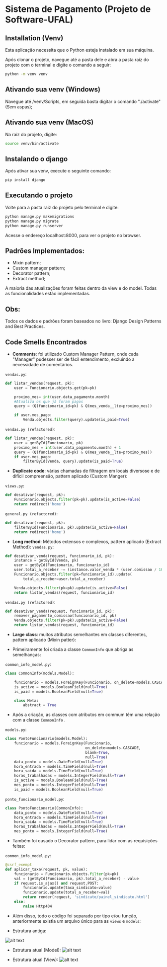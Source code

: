 # Sistema de Pagamento (Projeto de Software-UFAL)


## Installation (Venv)

Esta aplicação necessita que o Python esteja instalado em sua máquina.

Após clonar o projeto, navegue até a pasta dele e abra a pasta raiz do projeto com o terminal e digite o comando a seguir:
```sh
python -m venv venv
```


## Ativando sua venv (Windows)

Navegue até /venv/Scripts, em seguida basta digitar o comando "./activate" (Sem aspas);
 
## Ativando sua venv (MacOS)

Na raiz do projeto, digite: 

```sh
source venv/bin/activate
```
 
## Instalando o django

Após ativar sua venv, execute o seguinte comando:
```sh
pip install django
```

## Executando o projeto

Volte para a pasta raiz do projeto pelo terminal e digite:
```sh
python manage.py makemigrations
python manage.py migrate
python manage.py runserver
```

Acesse o endereço localhost:8000, para ver o projeto no browser.


## Padrões Implementados:

- Mixin pattern; 
- Custom manager pattern;
- Decorator pattern;
- Extract method;

A maioria das atualizações foram feitas dentro da view e do model.
Todas as funcionalidades estão implementadas.

## Obs:

Todos os dados e padrões foram baseados no livro: Django Design Patterns and Best Practices.

## Code Smells Encontrados

- **Comments**: foi utilizado Custom Manager Pattern, onde cada "Manager" pudesser ser de fácil entendimento, excluindo a necessidade de comentários.

`vendas.py`:
```py
def listar_vendas(request, pk):
    user = Funcionario.objects.get(pk=pk)

    proximo_mes= int(user.data_pagamento.month)
    #Atualiza os que já foram pagos
    query = (Q(funcionario_id=pk) & Q(mes_venda__lte=proximo_mes))

    if user.mes_pago:
        Venda.objects.filter(query).update(is_paid=True)

```

`vendas.py (refactored)`:
```py
def listar_vendas(request, pk):
    user = getById(Funcionario, pk)
    proximo_mes = int(user.data_pagamento.month) + 1
    query = (Q(funcionario_id=pk) & Q(mes_venda__lte=proximo_mes))
    if user.mes_pago:
        filterById(Venda, query).update(is_paid=True)
```


- **Duplicate code**: várias chamadas de filtragem em locais diversose e de difícil compreensão, pattern aplicado (Custom Manger):

`views.py`:
```py
def desativar(request, pk):
    Funcionario.objects.filter(pk=pk).update(is_active=False)
    return redirect('home')
```

`general.py (refactored)`:

```py
def desativar(request, pk):
    filterById(Funcionario, pk).update(is_active=False)
    return redirect('home')
```


- **Long method**: Métodos extensos e complexos, pattern aplicado (Extract Method):
`vendas.py`:
```py
def desativar_venda(request, funcionario_id, pk):
    instance = getById(Venda, pk)
    user = getById(Funcionario, funcionario_id)
    user.total_a_receber -= (instance.valor_venda * (user.comissao / 100))
    Funcionario.objects.filter(pk=funcionario_id).update(
        total_a_receber=user.total_a_receber)

    Venda.objects.filter(pk=pk).update(is_active=False)
    return listar_vendas(request, funcionario_id)
```

`vendas.py (refactored)`:


```py
def desativar_venda(request, funcionario_id, pk):
    remover_pagamento_comissao(funcionario_id, pk)
    Venda.objects.filter(pk=pk).update(is_active=False)
    return listar_vendas(request, funcionario_id)
```


- **Large class**: muitos atributos semelhantes em classes diferentes, pattern aplicado (Mixin patter):

- Primeiramente foi criada a classe ```CommonInfo``` que abriga as semelhanças:
 
`common_info_model.py`:
```py
class CommonInfo(models.Model):

    funcionario = models.ForeignKey(Funcionario, on_delete=models.CASCADE, blank=True, null=True)
    is_active = models.BooleanField(null=True)
    is_paid = models.BooleanField(null=True)

    class Meta:
        abstract = True
```

- Após a criação, as classes com atributos em commum têm uma relação com a classe ```CommonInfo``` .

`models.py`:
```py
class PontoFuncionario(models.Model):
    funcionario = models.ForeignKey(Funcionario,
                                    on_delete=models.CASCADE,
                                    blank=True,
                                    null=True)
    data_ponto = models.DateField(null=True)
    hora_entrada = models.TimeField(null=True)
    hora_saida = models.TimeField(null=True)
    horas_trabalhadas = models.IntegerField(null=True)
    is_active = models.BooleanField(null=True)
    mes_ponto = models.IntegerField(null=True)
    is_paid = models.BooleanField(null=True)

```

`ponto_funcionario_model.py`:
```py
class PontoFuncionario(CommonInfo):
    data_ponto = models.DateField(null=True)
    hora_entrada = models.TimeField(null=True)
    hora_saida = models.TimeField(null=True)
    horas_trabalhadas = models.IntegerField(null=True)
    mes_ponto = models.IntegerField(null=True)
```


- Também foi ousado o Decorator pattern, para lidar com as requisições feitas:

`common_info_model.py`:
```py
@csrf_exempt
def aplicar_taxa(request, pk, value):
    funcionario = Funcionario.objects.filter(pk=pk)
    val = (getById(Funcionario, pk).total_a_receber) - value
    if request.is_ajax() and request.POST:
        funcionario.update(taxa_sindicato=value)
        funcionario.update(total_a_receber=val)
        return render(request, 'sindicato/painel_sindicato.html')
    else:
        raise Http404
```

- Além disso, todo o código foi separado por tipo e/ou função, anteriormente existia um arquivo único para as ```views```  e ```models```:

- Estrutura antiga:

![alt text](https://firebasestorage.googleapis.com/v0/b/teste-e6f39.appspot.com/o/old.PNG?alt=media&token=9d11d2a8-475b-48e7-81c2-0a31e540ab45)

- Estrutura atual (Model):
 ![alt text](https://firebasestorage.googleapis.com/v0/b/teste-e6f39.appspot.com/o/new%20model.PNG?alt=media&token=59d238dd-cd52-4238-b471-c214f3e2080f)


- Estrutura atual (View):
 ![alt text](https://firebasestorage.googleapis.com/v0/b/teste-e6f39.appspot.com/o/new%20view.PNG?alt=media&token=b20766f5-5c80-44fe-b8fd-c8dfe4a49f71)

 
 


